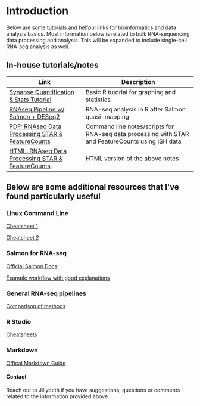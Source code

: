 # Introduction
Below are some tutorials and helfpul links for bioinformatics and data analysis basics. Most information below is related to bulk RNA-sequencing data processing and analysis.
This will be expanded to include single-cell RNA-seq analysis as well. 

## In-house tutorials/notes

| Link | Description |
| ----------- | ----------- |
| [Synapse Quantification & Stats Tutorial](/SynapseQuant_Statistics.html) | Basic R tutorial for graphing and statistics |
| [RNAseq Pipeline w/ Salmon + DESeq2](/matt_aging_astrocyte_tutorial.html) | RNA-seq analysis in R after Salmon quasi-mapping |
|[PDF: RNAseq Data Processing STAR & FeatureCounts](/RNAseq_STARFeatureCounts_Tau12mRibotagISH.pdf) | Command line notes/scripts for RNA-seq data processing with STAR and FeatureCounts using ISH data |
|[HTML: RNAseq Data Processing STAR & FeatureCounts](/RNAseq_STARFeatureCounts_Tau12mRibotagISH.html) | HTML version of the above notes | 

## Below are some additional resources that I've found particularly useful

### Linux Command Line

[Cheatsheet 1](https://phoenixnap.com/kb/linux-commands-cheat-sheet#linux-commands-cheat-sheet-pdf)

[Cheatsheet 2](https://www.guru99.com/linux-commands-cheat-sheet.html)

### Salmon for RNA-seq

[Official Salmon Docs](https://salmon.readthedocs.io/en/latest/salmon.html)

[Example workflow with good explanations](https://hbctraining.github.io/Intro-to-rnaseq-hpc-O2/lessons/08_salmon.html)
 
### General RNA-seq pipelines

[Comparison of methods](https://hbctraining.github.io/Training-modules/planning_successful_rnaseq/slides/RNAseq-strategies_mm.pdf)

### R Studio

[Cheatsheets](https://www.rstudio.com/resources/cheatsheets/)

### Markdown

[Offical Markdown Guide](https://www.markdownguide.org/basic-syntax/)

#### Contact
Reach out to Jillybeth if you have suggestions, questions or comments related to the information provided above.

